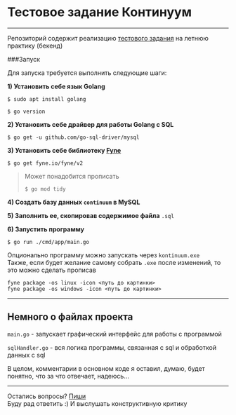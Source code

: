 # Тестовое задание Континуум
***
Репозиторий содержит реализацию 
[тестового задания](https://docs.google.com/document/d/1T7D0vDoxE2aBE37lxp22vPxlgZNLd3eg/edit)
на летнюю практику (бекенд)

###Запуск

Для запуска требуется выполнить следующие шаги:

**1) Установить себе язык Golang**
```
$ sudo apt install golang

$ go version
```
**2) Установить себе драйвер для работы Golang с SQL**

```
$ go get -u github.com/go-sql-driver/mysql
```

**3) Установить себе библиотеку [Fyne](https://developer.fyne.io/started/)**

```
$ go get fyne.io/fyne/v2
```
>Может понадобится прописать
>```
>$ go mod tidy
>```

**4) Создать базу данных `continuum` в MySQL**

**5) Заполнить ее, скопировав содержимое файла** `.sql`

**6) Запустить программу**
```
$ go run ./cmd/app/main.go
```
Опционально программу можно запускать через `kontinuum.exe`  
Также, если будет желание самому собрать `.exe` после изменений,
то это можно сделать прописав 
```
fyne package -os linux -icon <путь до картинки>
fyne package -os windows -icon <путь до картинки>
```
***
## Немного о файлах проекта

`main.go` - запускает графический интерфейс для работы с программой

`sqlHandler.go` - вся логика программы, связанная с sql и обработкой данных с sql

В целом, комментарии в основном коде я оставил, думаю, будет понятно, что за что отвечает, надеюсь...

***

Остались вопросы? [Пиши](https://vk.com/d.okutin)  
Буду рад ответить :) И выслушать конструктивную критику